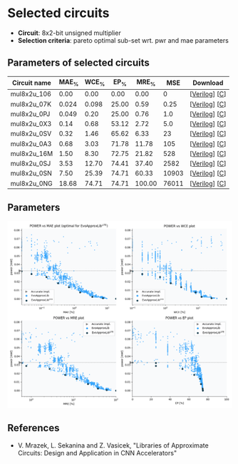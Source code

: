 
Selected circuits
===================
 - **Circuit**: 8x2-bit unsigned multiplier
 - **Selection criteria**: pareto optimal sub-set wrt. pwr and mae parameters

Parameters of selected circuits
----------------------------

| Circuit name | MAE<sub>%</sub> | WCE<sub>%</sub> | EP<sub>%</sub> | MRE<sub>%</sub> | MSE | Download |
| --- |  --- | --- | --- | --- | --- | --- | 
| mul8x2u_106 | 0.00 | 0.00 | 0.00 | 0.00 | 0 |  [[Verilog](mul8x2u_106.v)]  [[C](mul8x2u_106.c)] |
| mul8x2u_07K | 0.024 | 0.098 | 25.00 | 0.59 | 0.25 |  [[Verilog](mul8x2u_07K.v)]  [[C](mul8x2u_07K.c)] |
| mul8x2u_0PJ | 0.049 | 0.20 | 25.00 | 0.76 | 1.0 |  [[Verilog](mul8x2u_0PJ.v)]  [[C](mul8x2u_0PJ.c)] |
| mul8x2u_0X3 | 0.14 | 0.68 | 53.12 | 2.72 | 5.0 |  [[Verilog](mul8x2u_0X3.v)]  [[C](mul8x2u_0X3.c)] |
| mul8x2u_0SV | 0.32 | 1.46 | 65.62 | 6.33 | 23 |  [[Verilog](mul8x2u_0SV.v)]  [[C](mul8x2u_0SV.c)] |
| mul8x2u_0A3 | 0.68 | 3.03 | 71.78 | 11.78 | 105 |  [[Verilog](mul8x2u_0A3.v)]  [[C](mul8x2u_0A3.c)] |
| mul8x2u_16M | 1.50 | 8.30 | 72.75 | 21.82 | 528 |  [[Verilog](mul8x2u_16M.v)]  [[C](mul8x2u_16M.c)] |
| mul8x2u_0SJ | 3.53 | 12.70 | 74.41 | 37.40 | 2582 |  [[Verilog](mul8x2u_0SJ.v)]  [[C](mul8x2u_0SJ.c)] |
| mul8x2u_0SN | 7.50 | 25.39 | 74.71 | 60.33 | 10903 |  [[Verilog](mul8x2u_0SN.v)]  [[C](mul8x2u_0SN.c)] |
| mul8x2u_0NG | 18.68 | 74.71 | 74.71 | 100.00 | 76011 |  [[Verilog](mul8x2u_0NG.v)]  [[C](mul8x2u_0NG.c)] |
    
Parameters
--------------
![Parameters figure](fig.png)

References
--------------
   - V. Mrazek, L. Sekanina and Z. Vasicek, "Libraries of Approximate Circuits: Design and Application in CNN Accelerators"

             